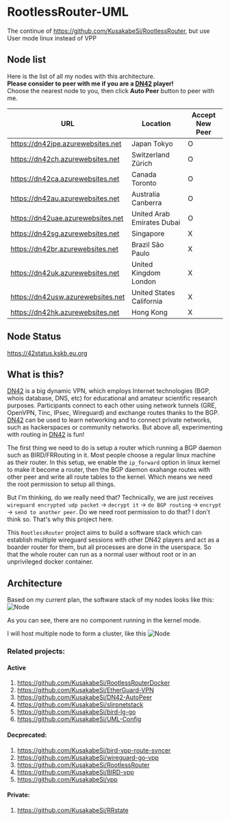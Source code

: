# RootlessRouter-UML

The continue of https://github.com/KusakabeSi/RootlessRouter, but use User mode linux instead of VPP  

## Node list

Here is the list of all my nodes with this architecture.  
**Please consider to peer with me if you are a [DN42](https://lantian.pub/en/article/modify-website/dn42-experimental-network-2020.lantian/) player!**  
Choose the nearest node to you, then click **Auto Peer** button to peer with me.

URL                              | Location  | Accept New Peer
---------------------------------|-------|-------|
https://dn42jpe.azurewebsites.net|Japan Tokyo| O
https://dn42ch.azurewebsites.net |Switzerland Zürich| O
https://dn42ca.azurewebsites.net |Canada Toronto| O
https://dn42au.azurewebsites.net |Australia Canberra| O
https://dn42uae.azurewebsites.net|United Arab Emirates Dubai| O
https://dn42sg.azurewebsites.net |Singapore| X
https://dn42br.azurewebsites.net |Brazil São Paulo| X
https://dn42uk.azurewebsites.net |United Kingdom London| X
https://dn42usw.azurewebsites.net|United States California| X
https://dn42hk.azurewebsites.net |Hong Kong| X

## Node Status
https://42status.kskb.eu.org


## What is this?

[DN42](https://lantian.pub/en/article/modify-website/dn42-experimental-network-2020.lantian/) is a big dynamic  VPN, which employs Internet technologies (BGP, whois database, DNS, etc) for educational and amateur scientific research purposes. Participants connect to each other using network tunnels (GRE, OpenVPN, Tinc, IPsec, Wireguard) and exchange routes thanks to the BGP. [DN42](https://lantian.pub/en/article/modify-website/dn42-experimental-network-2020.lantian/) can be used to learn networking and to connect private networks, such as hackerspaces or community networks. But above all, experimenting with routing in [DN42](https://lantian.pub/en/article/modify-website/dn42-experimental-network-2020.lantian/) is fun!

The first thing we need to do is setup a router which running a BGP daemon such as BIRD/FRRouting in it. Most people choose a regular linux machine as their router. In this setup, we enable the `ip_forward` option in linux kernel to make it become a router, then the BGP daemon exahange routes with other peer and write all route tables to the kernel. Which means we need the root permission to setup all things.

But I'm thinking, do we really need that? Technically, we are just receives `wireguard encrypted udp packet` -> `decrypt it` -> `do BGP routing` -> `encrypt` -> `send to another peer`. Do we need root permission to do that? I don't think so. That's why this project here.

This `RootlessRouter` project aims to build a software stack which can establish multiple wireguard sessions with other DN42 players and act as a boarder router for them, but all processes are done in the userspace. So that the whole router can run as a normal user without root or in an unprivileged docker container.

## Architecture

Based on my current plan, the software stack of my nodes looks like this:
![Node](https://raw.githubusercontent.com/KusakabeSi/RootlessRouter-UML/main/pics/Node.png)

As you can see, there are no component running in the kernel mode.

I will host multiple node to form a cluster, like this
![Node](https://raw.githubusercontent.com/KusakabeSi/RootlessRouter/main/pics/Overview.png)


### Related projects:

#### Active

1. https://github.com/KusakabeSi/RootlessRouterDocker
1. https://github.com/KusakabeSi/EtherGuard-VPN
1. https://github.com/KusakabeSi/DN42-AutoPeer
1. https://github.com/KusakabeSi/slirpnetstack
1. https://github.com/KusakabeSi/bird-lg-go
1. https://github.com/KusakabeSi/UML-Config


#### Decprecated:

1. https://github.com/KusakabeSi/bird-vpp-route-syncer
1. https://github.com/KusakabeSi/wireguard-go-vpp
1. https://github.com/KusakabeSi/RootlessRouter
1. https://github.com/KusakabeSi/BIRD-vpp
1. https://github.com/KusakabeSi/vpp

#### Private:

1. https://github.com/KusakabeSi/RRstate
